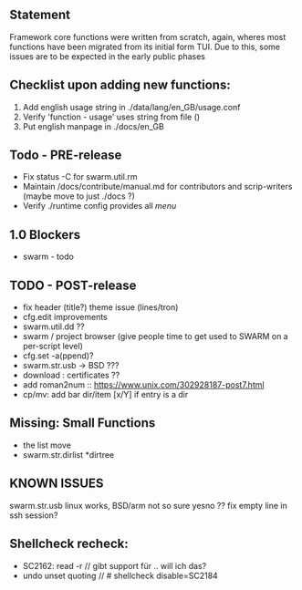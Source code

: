 Statement
---------
Framework core functions were written from scratch, again,
wheres most functions have been migrated from its initial form TUI.
Due to this, some issues are to be expected in the early public phases


Checklist upon adding new functions:
------------------------------------
1. Add english usage string in ./data/lang/en_GB/usage.conf
2. Verify 'function - usage' uses string from file ()
3. Put english manpage in ./docs/en_GB


Todo - PRE-release
------------------
* Fix status -C for swarm.util.rm
* Maintain /docs/contribute/manual.md for contributors and scrip-writers (maybe move to just ./docs ?)
* Verify ./runtime config provides all _menu_


1.0 Blockers
----------------------
* swarm - todo


TODO - POST-release
-------------------
* fix header (title?) theme issue (lines/tron)
* cfg.edit improvements
* swarm.util.dd ??
* swarm / project browser (give people time to get used to SWARM on a per-script level)
* cfg.set -a(ppend)?
* swarm.str.usb -> BSD ???
* download : certificates ??
* add roman2num :: https://www.unix.com/302928187-post7.html
* cp/mv: add bar dir/item [x/Y] if entry is a dir


Missing: Small Functions
----------------------
* the list move
* swarm.str.dirlist *dirtree


KNOWN ISSUES
------------
swarm.str.usb			linux works, BSD/arm not so sure
yesno ??			fix empty line in ssh session?


Shellcheck recheck:
-------------------
* SC2162: read -r // gibt support für \.. will ich das?
* undo unset quoting // # shellcheck disable=SC2184
